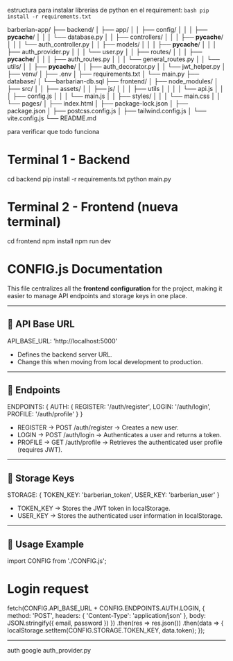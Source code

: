 estructura
para instalar librerias de python en el requirement:
``bash
pip install -r requirements.txt
``

barberian-app/
├── backend/
│   ├── app/
│   │   ├── config/
│   │   │   ├── __pycache__/
│   │   │   └── database.py
│   │   ├── controllers/
│   │   │   ├── __pycache__/
│   │   │   └── auth_controller.py
│   │   ├── models/
│   │   │   ├── __pycache__/
│   │   │   ├── auth_provider.py
│   │   │   └── user.py
│   │   ├── routes/
│   │   │   ├── __pycache__/
│   │   │   ├── auth_routes.py
│   │   │   └── general_routes.py
│   │   └── utils/
│   │       ├── __pycache__/
│   │       ├── auth_decorator.py
│   │       └── jwt_helper.py
│   ├── venv/
│   ├── .env
│   ├── requirements.txt
│   └── main.py
├── database/
│   └──barbarian-db.sql
├── frontend/
│   ├── node_modules/
│   ├── src/
│   │   ├── assets/
│   │   ├── js/
│   │   │   ├── utils
│   │   │   │   └── api.js
│   │   │   ├── config.js
│   │   │   └── main.js
│   │   ├── styles/
│   │   │   └── main.css
│   │   └── pages/
│   ├── index.html
│   ├── package-lock.json
│   ├── package.json
│   ├── postcss.config.js
│   ├── tailwind.config.js
│   └── vite.config.js
└── README.md

para verificar que todo funciona
# Terminal 1 - Backend
cd backend
pip install -r requirements.txt
python main.py

# Terminal 2 - Frontend (nueva terminal)
cd frontend
npm install
npm run dev






# CONFIG.js Documentation  

This file centralizes all the **frontend configuration** for the project, making it easier to manage API endpoints and storage keys in one place.  

---

## 🔗 API Base URL  
API_BASE_URL: 'http://localhost:5000'  
- Defines the backend server URL.  
- Change this when moving from local development to production.  

---

## 📌 Endpoints  
ENDPOINTS: {
  AUTH: {
    REGISTER: '/auth/register',
    LOGIN: '/auth/login',
    PROFILE: '/auth/profile'
  }
}

- REGISTER → POST /auth/register → Creates a new user.  
- LOGIN → POST /auth/login → Authenticates a user and returns a token.  
- PROFILE → GET /auth/profile → Retrieves the authenticated user profile (requires JWT).  

---

## 💾 Storage Keys  
STORAGE: {
  TOKEN_KEY: 'barberian_token',
  USER_KEY: 'barberian_user'
}

- TOKEN_KEY → Stores the JWT token in localStorage.  
- USER_KEY → Stores the authenticated user information in localStorage.  

---

## 🚀 Usage Example  

import CONFIG from './CONFIG.js';

# Login request
fetch(CONFIG.API_BASE_URL + CONFIG.ENDPOINTS.AUTH.LOGIN, {
  method: 'POST',
  headers: { 'Content-Type': 'application/json' },
  body: JSON.stringify({ email, password })
})
.then(res => res.json())
.then(data => {
  localStorage.setItem(CONFIG.STORAGE.TOKEN_KEY, data.token);
});

---

auth google
auth_provider.py
